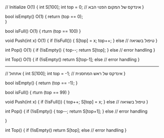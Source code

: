 // Initialize		O(1)
{
	int S[100];
	int top = 0;           // אינדקס של המקום הפנוי הבא
}

bool isEmpty()		O(1)
{
	return (top == 0);	
}

bool isFull()		O(1)
{
	rturn (top == 100)
}

void Push(int x)		O(1)
{
       if (!isFull()) {
	S[top] = x;
	top++;
        }
        else // טיפול בשגיאה
}

int Pop()			O(1)
{
       if (!isEmpty()  {
	top--;
	return S[top];
        }
        else // error handling
}

int Top()			O(1)
{
        if (!isEmpty()
	return S[top-1];
        else // error handling
}


---------


// אתחול
{
	int S[100];
	int top = -1;     // אינדקס של ראש המחסנית
}

bool isEmpty()
{
	return (top == -1);	
}

bool isFull()
{
	rturn (top == 99)
}

void Push(int x)
{
       if (!isFull()) {
	top++;
	S[top] = x;
        }
        else // טיפול בשגיאה
}

int Pop()
{
       if (!isEmpty()  {
	top--;
	return S[top+1];
        }
        else // error handling

}

int Top()
{
        if (!isEmpty()
	return S[top];
        else // error handling
}


